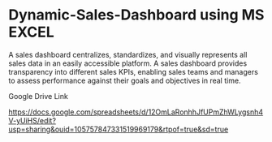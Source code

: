 # Dynamic-Sales-Dashboard using MS EXCEL


A sales dashboard centralizes, standardizes, and visually represents all sales data in an easily accessible platform. A sales dashboard provides transparency into different sales KPIs, enabling sales teams and managers to assess performance against their goals and objectives in real time.

Google Drive Link

https://docs.google.com/spreadsheets/d/12OmLaRonhhJfUPmZhWLygsnh4V-yUiHS/edit?usp=sharing&ouid=105757847331519969179&rtpof=true&sd=true
